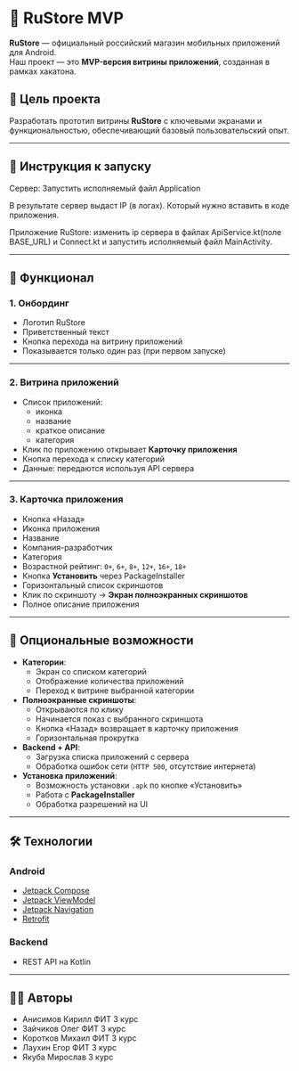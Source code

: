 # 📱 RuStore MVP

**RuStore** — официальный российский магазин мобильных приложений для Android.  
Наш проект — это **MVP-версия витрины приложений**, созданная в рамках хакатона.

## 🎯 Цель проекта
Разработать прототип витрины **RuStore** с ключевыми экранами и функциональностью, обеспечивающий базовый пользовательский опыт.

---

## 🔧 Инструкция к запуску
Сервер: Запустить исполняемый файл Application

В результате сервер выдаст IP (в логах). Который нужно вставить в коде приложения.

Приложение RuStore: изменить ip сервера в файлах ApiService.kt(поле BASE_URL) и Connect.kt и запустить исполняемый файл MainActivity.

---

## 🚀 Функционал

### 1. Онбординг
- Логотип RuStore  
- Приветственный текст  
- Кнопка перехода на витрину приложений  
- Показывается только один раз (при первом запуске)  

---

### 2. Витрина приложений
- Список приложений:
  - иконка  
  - название  
  - краткое описание  
  - категория  
- Клик по приложению открывает **Карточку приложения**  
- Кнопка перехода к списку категорий  
- Данные: передаются используя API сервера 

---

### 3. Карточка приложения
- Кнопка «Назад»  
- Иконка приложения  
- Название  
- Компания-разработчик  
- Категория  
- Возрастной рейтинг: `0+`, `6+`, `8+`, `12+`, `16+`, `18+`  
- Кнопка **Установить** через PackageInstaller
- Горизонтальный список скриншотов  
- Клик по скриншоту → **Экран полноэкранных скриншотов**  
- Полное описание приложения  

---

## 🌟 Опциональные возможности
- **Категории**:
  - Экран со списком категорий  
  - Отображение количества приложений  
  - Переход к витрине выбранной категории  
- **Полноэкранные скриншоты**:
  - Открываются по клику  
  - Начинается показ с выбранного скриншота  
  - Кнопка «Назад» возвращает в карточку приложения  
  - Горизонтальная прокрутка  
- **Backend + API**:
  - Загрузка списка приложений с сервера  
  - Обработка ошибок сети (`HTTP 500`, отсутствие интернета)  
- **Установка приложений**:
  - Возможность установки `.apk` по кнопке «Установить»  
  - Работа с **PackageInstaller**  
  - Обработка разрешений на UI  

---

## 🛠️ Технологии

### Android
- [Jetpack Compose](https://developer.android.com/jetpack/compose)  
- [Jetpack ViewModel](https://developer.android.com/topic/libraries/architecture/viewmodel)  
- [Jetpack Navigation](https://developer.android.com/guide/navigation)  
- [Retrofit](https://square.github.io/retrofit/)  

### Backend
- REST API на Kotlin  


---

## 👨‍💻 Авторы
- Анисимов Кирилл ФИТ 3 курс
- Зайчиков Олег ФИТ 3 курс
- Коротков Михаил ФИТ 3 курс
- Лаухин Егор ФИТ 3 курс 
- Якуба Мирослав 3 курс


